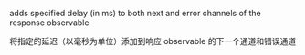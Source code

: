 adds specified delay \(in ms\) to both next and error channels of the response observable

将指定的延迟（以毫秒为单位）添加到响应 observable 的下一个通道和错误通道